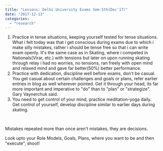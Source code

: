 ```yaml
---
title: "Lessons: Delhi University Exams Sem-5th(Dec'17)"
date: "2017-12-13"
categories: 
  - "research"
---
```


1. Practice in tense situations, keeping yourself tested for tense situations. What i felt today was that i get conscious during exams due to which i make silly mistakes, rather i should be tense free so that i can write exam openly. It's the same case as in Skating, where i competed in Nationals(Virar, etc.) with tensions but later on upon running skating through relay i had no worries, no tensions, ran freely with open mind and relaxed mind and gave far better(50%) better performance.
2. Practice with dedication, discipline well before exams, don't be casual. You get casual about certain challenges and goals or plans, refer earlier entries in blog as well wherever pointed. Get it through your head, its far more important and imperative to "do" than to "plan" or "strategize". Gary Vaynerchuk said.
3. You need to get control of your mind, practice meditation-yoga daily. Get control of yourself, develop discipline similar to earlier days during skating.

 

Mistakes repeated more than once aren't mistakes, they are decisions.

Look upto your Role Models, Goals, Plans, where you want to be and then "execute", shoot!

